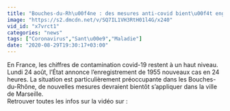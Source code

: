```yaml
---
title: "Bouches-du-Rh\u00f4ne : des mesures anti-covid bient\u00f4t engag\u00e9es"
image: "https://s2.dmcdn.net/v/SQ7IL1VH3RtH01l4G/x240"
vid_id: "x7vrct1"
categories: "news"
tags: ["Coronavirus","Sant\u00e9","Maladie"]
date: "2020-08-29T19:30:17+03:00"
---
```

En France, les chiffres de contamination covid-19 restent à un haut niveau. Lundi 24 août, l’État annonce l’enregistrement de 1955 nouveaux cas en 24 heures. La situation est particulièrement préoccupante dans les Bouches-du-Rhône, de nouvelles mesures devraient bientôt s’appliquer dans la ville de Marseille.  <br>Retrouver toutes les infos sur la vidéo sur : 
